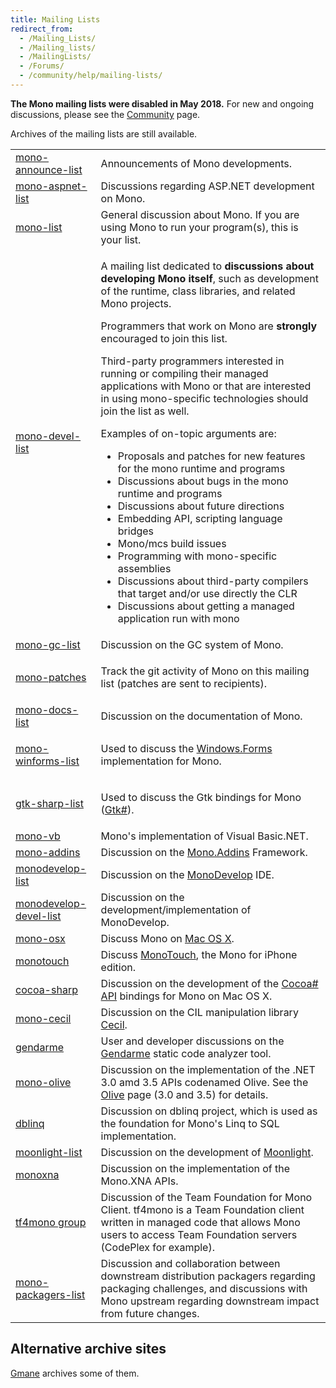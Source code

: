 ```yaml
---
title: Mailing Lists
redirect_from:
  - /Mailing_Lists/
  - /Mailing_lists/
  - /MailingLists/
  - /Forums/
  - /community/help/mailing-lists/
---
```


<p><strong>The Mono mailing lists were disabled in May 2018.</strong> For new and ongoing discussions, please see the <a href="/community/">Community</a> page.</p>

Archives of the mailing lists are still available.

<table>
<tbody>
<tr>
  <td><a href="https://lists.dot.net/pipermail/mono-announce-list/">mono-announce-list</a></td>
  <td>Announcements of Mono developments.</td>
</tr>
<tr>
  <td><a href="https://lists.dot.net/pipermail/mono-aspnet-list/">mono-aspnet-list</a></td>
  <td>Discussions regarding ASP.NET development on Mono.</td>
</tr>
<tr>
  <td><a href="https://lists.dot.net/pipermail/mono-list/">mono-list</a></td>
  <td>General discussion about Mono. If you are using Mono to run your program(s), this is your list.</td>
</tr>
<tr>
  <td><a href="https://lists.dot.net/pipermail/mono-devel-list/">mono-devel-list</a></td>
  <td>
    <p>A mailing list dedicated to <strong>discussions about developing Mono itself</strong>, such as development of the runtime, class libraries, and related Mono projects.</p>
    <p>Programmers that work on Mono are <strong>strongly</strong> encouraged to join this list.</p>
    <p>Third-party programmers interested in running or compiling their managed applications with Mono or that are interested in using mono-specific technologies should join the list as well.</p>
    <p>Examples of on-topic arguments are:</p>
    <ul>
    <li>Proposals and patches for new features for the mono runtime and programs</li>
    <li>Discussions about bugs in the mono runtime and programs</li>
    <li>Discussions about future directions</li>
    <li>Embedding API, scripting language bridges</li>
    <li>Mono/mcs build issues</li>
    <li>Programming with mono-specific assemblies</li>
    <li>Discussions about third-party compilers that target and/or use directly the CLR</li>
    <li>Discussions about getting a managed application run with mono</li>
    </ul>
  </td>
</tr>
<tr>
  <td><a href="https://lists.dot.net/pipermail/mono-gc-list/">mono-gc-list</a></td>
  <td>Discussion on the GC system of Mono.</td>
</tr>
<tr>
  <td><a href="https://lists.dot.net/pipermail/mono-patches/">mono-patches</a></td>
  <td><p>Track the git activity of Mono on this mailing list (patches are sent to recipients).</p></td>
</tr>
<tr>
  <td><a href="https://lists.dot.net/pipermail/mono-docs-list/">mono-docs-list</a></td>
  <td>Discussion on the documentation of Mono.</td>
</tr>
<tr>
  <td><a href="https://lists.dot.net/pipermail/mono-winforms-list/">mono-winforms-list</a></td>
  <td><p>Used to discuss the <a href="/docs/gui/winforms/">Windows.Forms</a> implementation for Mono.</p></td>
</tr>
<tr>
  <td><a href="https://lists.dot.net/pipermail/gtk-sharp-list/">gtk-sharp-list</a></td>
  <td><p>Used to discuss the Gtk bindings for Mono (<a href="/docs/gui/gtksharp/">Gtk#</a>).</p></td>
</tr>
<tr>
  <td><a href="https://lists.dot.net/pipermail/mono-vb/">mono-vb</a></td>
  <td>Mono's implementation of Visual Basic.NET.</td>
</tr>
<tr>
  <td><a href="https://groups.google.com/forum/#!forum/mono-addins">mono-addins</a></td>
  <td>Discussion on the <a href="/archived/monoaddins" title="Mono.Addins">Mono.Addins</a> Framework.</td>
</tr>
<tr>
  <td><a href="https://lists.dot.net/pipermail/monodevelop-list/">monodevelop-list</a></td>
  <td>Discussion on the <a href="/archived/monodevelop" title="MonoDevelop">MonoDevelop</a> IDE.</td>
</tr>
<tr>
  <td><a href="https://lists.dot.net/pipermail/monodevelop-devel-list/">monodevelop-devel-list</a></td>
  <td>Discussion on the development/implementation of MonoDevelop.</td>
</tr>
<tr>
  <td><a href="https://lists.dot.net/pipermail/mono-osx/">mono-osx</a></td>
  <td>Discuss Mono on <a href="/docs/about-mono/supported-platforms/macos/" title="Mono:OSX">Mac OS X</a>.</td>
</tr>
<tr>
  <td><a href="https://lists.dot.net/pipermail/monotouch/">monotouch</a></td>
  <td>Discuss <a href="https://www.xamarin.com/">MonoTouch</a>, the Mono for iPhone edition.</td>
</tr>
<tr>
  <td><a href="https://lists.dot.net/pipermail/cocoa-sharp/">cocoa-sharp</a></td>
  <td>Discussion on the development of the <a href="/docs/tools+libraries/libraries/monomac/">Cocoa# API</a> bindings for Mono on Mac OS X.</td>
</tr>
<tr>
  <td><a href="https://groups.google.com/forum/#!forum/mono-cecil">mono-cecil</a></td>
  <td>Discussion on the CIL manipulation library <a href="/docs/tools+libraries/libraries/Mono.Cecil/">Cecil</a>.</td>
</tr>
<tr>
  <td><a href="https://groups.google.com/forum/#!forum/gendarme">gendarme</a></td>
  <td>User and developer discussions on the <a href="/docs/tools+libraries/tools/gendarme/">Gendarme</a> static code analyzer tool.</td>
</tr>
<tr>
  <td><a href="http://groups.google.com/group/mono-olive/">mono-olive</a></td>
  <td>Discussion on the implementation of the .NET 3.0 amd 3.5 APIs codenamed Olive. See the <a href="/archived/olive" title="Olive">Olive</a> page (3.0 and 3.5) for details.</td>
</tr>
<tr>
  <td><a href="https://groups.google.com/forum/#!forum/dblinq">dblinq</a></td>
  <td>Discussion on dblinq project, which is used as the foundation for Mono's Linq to SQL implementation.</td>
</tr>
<tr>
  <td><a href="https://lists.dot.net/pipermail/moonlight-list/">moonlight-list</a></td>
  <td>Discussion on the development of <a href="/docs/web/moonlight/">Moonlight</a>.</td>
</tr>
<tr>
  <td><a href="https://groups.google.com/forum/#!forum/monoxna">monoxna</a></td>
  <td>Discussion on the implementation of the Mono.XNA APIs.</td>
</tr>
<tr>
  <td><a href="https://groups.google.com/forum/#!forum/tf4mono">tf4mono group</a></td>
  <td>Discussion of the Team Foundation for Mono Client. tf4mono is a Team Foundation client written in managed code that allows Mono users to access Team Foundation servers (CodePlex for example).</td>
</tr>
<tr>
  <td><a href="https://lists.dot.net/pipermail/mono-packagers-list/">mono-packagers-list</a></td>
  <td>Discussion and collaboration between downstream distribution packagers regarding packaging challenges, and discussions with Mono upstream regarding downstream impact from future changes.</td>
</tr>
</tbody>
</table>

Alternative archive sites
-------------------------

[Gmane](http://dir.gmane.org/index.php?prefix=gmane.comp.gnome.mono) archives some of them.

